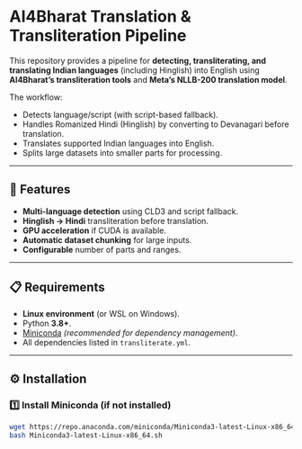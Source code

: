 # AI4Bharat Translation & Transliteration Pipeline

This repository provides a pipeline for **detecting, transliterating, and translating Indian languages** (including Hinglish) into English using **AI4Bharat’s transliteration tools** and **Meta’s NLLB-200 translation model**.

The workflow:
- Detects language/script (with script-based fallback).
- Handles Romanized Hindi (Hinglish) by converting to Devanagari before translation.
- Translates supported Indian languages into English.
- Splits large datasets into smaller parts for processing.

---

## 🚀 Features
- **Multi-language detection** using CLD3 and script fallback.
- **Hinglish → Hindi** transliteration before translation.
- **GPU acceleration** if CUDA is available.
- **Automatic dataset chunking** for large inputs.
- **Configurable** number of parts and ranges.

---

## 📋 Requirements
- **Linux environment** (or WSL on Windows).
- Python **3.8+**.
- [Miniconda](https://docs.conda.io/en/latest/miniconda.html) *(recommended for dependency management)*.
- All dependencies listed in `transliterate.yml`.

---

## ⚙️ Installation

### 1️⃣ Install Miniconda (if not installed)
```bash
wget https://repo.anaconda.com/miniconda/Miniconda3-latest-Linux-x86_64.sh
bash Miniconda3-latest-Linux-x86_64.sh
